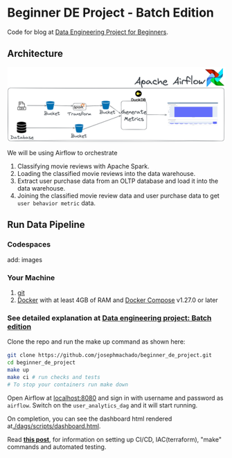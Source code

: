 # Beginner DE Project - Batch Edition

Code for blog at [Data Engineering Project for Beginners](https://www.startdataengineering.com/post/data-engineering-project-for-beginners-batch-edition/).

## Architecture

![Data pipeline design](assets/images/arch.png)

We will be using Airflow to orchestrate
1. Classifying movie reviews with Apache Spark.
2. Loading the classified movie reviews into the data warehouse.
3. Extract user purchase data from an OLTP database and load it into the data warehouse.
4. Joining the classified movie review data and user purchase data to get `user behavior metric` data.

## Run Data Pipeline

### Codespaces

add: images

### Your Machine

1. [git](https://git-scm.com/book/en/v2/Getting-Started-Installing-Git)
2. [Docker](https://docs.docker.com/engine/install/) with at least 4GB of RAM and [Docker Compose](https://docs.docker.com/compose/install/) v1.27.0 or later

### See detailed explanation at [Data engineering project: Batch edition](https://www.startdataengineering.com/post/data-engineering-project-for-beginners-batch-edition)

Clone the repo and run the make up command as shown here:

```bash
git clone https://github.com/josephmachado/beginner_de_project.git
cd beginner_de_project
make up
make ci # run checks and tests
# To stop your containers run make down 
```

Open Airflow at [localhost:8080](http://localhost:8080) and sign in with username and password as `airflow`. Switch on the `user_analytics_dag` and it will start running.

On completion, you can see the dashboard html rendered at[./dags/scripts/dashboard.html](./dags/scripts/dashboard.html).

Read **[this post](https://www.startdataengineering.com/post/data-engineering-projects-with-free-template/)**, for information on setting up CI/CD, IAC(terraform), "make" commands and automated testing.

